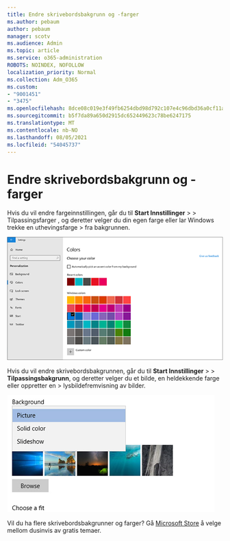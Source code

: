 ```yaml
---
title: Endre skrivebordsbakgrunn og -farger
ms.author: pebaum
author: pebaum
manager: scotv
ms.audience: Admin
ms.topic: article
ms.service: o365-administration
ROBOTS: NOINDEX, NOFOLLOW
localization_priority: Normal
ms.collection: Adm_O365
ms.custom:
- "9001451"
- "3475"
ms.openlocfilehash: 8dce08c019e3f49fb6254dbd98d792c107e4c96dbd36a0cf11aff70e171e7649
ms.sourcegitcommit: b5f7da89a650d2915dc652449623c78be6247175
ms.translationtype: MT
ms.contentlocale: nb-NO
ms.lasthandoff: 08/05/2021
ms.locfileid: "54045737"
---
```

# <a name="change-your-desktop-background-and-colors"></a>Endre skrivebordsbakgrunn og -farger

Hvis du vil endre fargeinnstillingen, går du til **Start Innstillinger**  >    >  Tilpassingsfarger , og deretter velger du din egen farge eller lar Windows trekke en uthevingsfarge  >  fra bakgrunnen.

![Tilpass fargene i Windows.](media/windows-personalization-colors.png)

Hvis du vil endre skrivebordsbakgrunnen, går du til **Start Innstillinger**  >    >  **Tilpassingsbakgrunn**, og deretter velger du et bilde, en heldekkende farge eller oppretter en  >  lysbildefremvisning av bilder. 

![Endre Windows skrivebordsbakgrunnen.](media/windows-desktop-background.png)

Vil du ha flere skrivebordsbakgrunner og farger? Gå [Microsoft Store](https://www.microsoft.com/store/collections/windowsthemes) å velge mellom dusinvis av gratis temaer.
